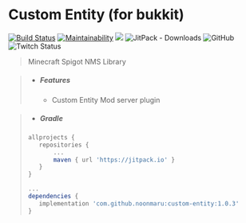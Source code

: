 # Custom Entity (for bukkit)

[![Build Status](https://travis-ci.org/noonmaru/custom-entity-bukkit.svg?branch=master)](https://travis-ci.org/noonmaru/custom-entity-bukkit)
[![Maintainability](https://api.codeclimate.com/v1/badges/434a83eb1bcaa2ad9b3f/maintainability)](https://codeclimate.com/github/noonmaru/custom-entity-bukkit/maintainability)
[![](https://jitpack.io/v/noonmaru/custom-entity-bukkit.svg)](https://jitpack.io/#noonmaru/custom-entity-bukkit)
![JitPack - Downloads](https://img.shields.io/jitpack/dm/github/noonmaru/custom-entity-bukkit)
![GitHub](https://img.shields.io/github/license/noonmaru/custom-entity-bukkit)
![Twitch Status](https://img.shields.io/twitch/status/hptgrm)

> Minecraft Spigot NMS Library

> * ##### Features
>   * Custom Entity Mod server plugin

> * ##### Gradle
>```groovy
>allprojects {
>    repositories {
>        ...
>        maven { url 'https://jitpack.io' }
>    }
>}
>
>...
>dependencies {
>    implementation 'com.github.noonmaru:custom-entity:1.0.3'
>}
>```
